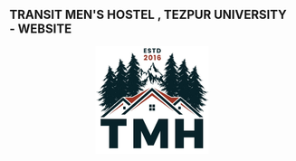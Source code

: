## TRANSIT MEN'S HOSTEL , TEZPUR UNIVERSITY - WEBSITE

<p align="center"> <img src="/media/icon2.jpg" width="200px" /></p>
